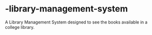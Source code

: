 # -library-management-system
A Library Management System designed to see the books available in a college library.
